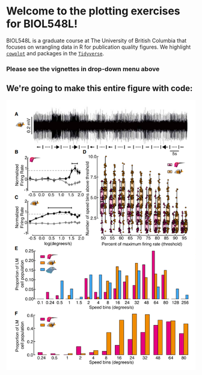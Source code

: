 # Welcome to the plotting exercises for BIOL548L!
BIOL548L is a graduate course at The University of British Columbia that focuses
on wrangling data in R for publication quality figures. We highlight 
[`cowplot`](https://github.com/wilkelab/cowplot) and packages in the 
[`Tidyverse`](https://www.tidyverse.org/).

### Please see the vignettes in drop-down menu above

## We're going to make this entire figure with code:
![Figure_3](images/gaedeeatal_fig3.png)
